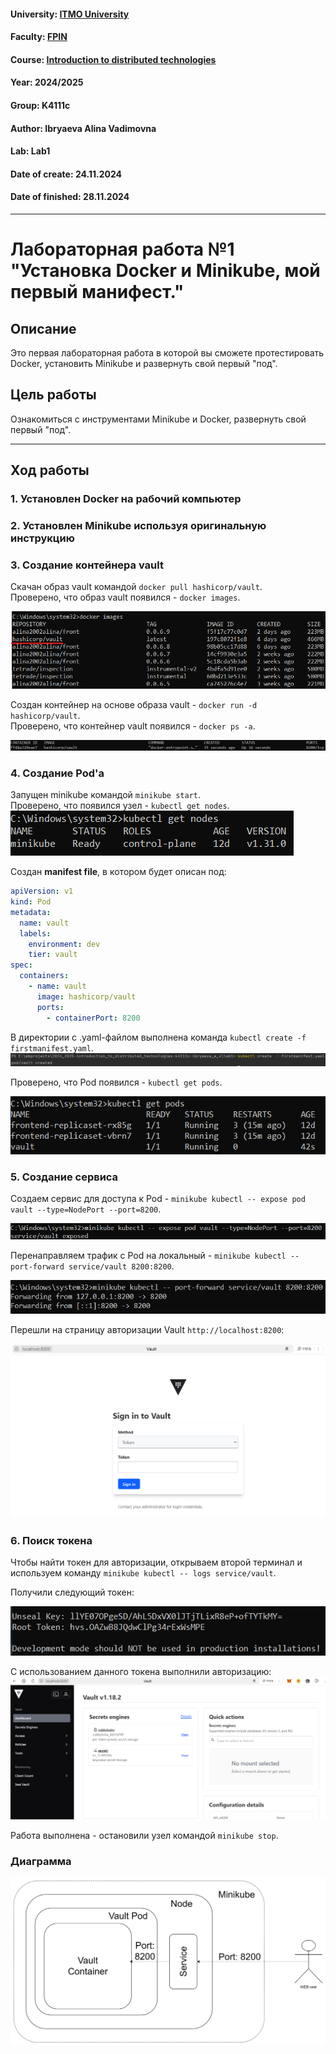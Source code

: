 #### University: [ITMO University](https://itmo.ru/ru/)
#### Faculty: [FPIN](https://fict.itmo.ru)
#### Course: [Introduction to distributed technologies](https://github.com/itmo-ict-faculty/introduction-to-distributed-technologies)
#### Year: 2024/2025
#### Group: K4111c
#### Author: Ibryaeva Alina Vadimovna
#### Lab: Lab1
#### Date of create: 24.11.2024
#### Date of finished: 28.11.2024

---

# Лабораторная работа №1 "Установка Docker и Minikube, мой первый манифест."

## Описание
Это первая лабораторная работа в которой вы сможете протестировать Docker, установить Minikube и развернуть свой первый "под".

## Цель работы
Ознакомиться с инструментами Minikube и Docker, развернуть свой первый "под".

---

## Ход работы

### 1. Установлен Docker на рабочий компьютер

### 2. Установлен Minikube используя оригинальную инструкцию

### 3. Создание контейнера vault
Скачан образ vault командой `docker pull hashicorp/vault`.  
Проверено, что образ vault появился - `docker images`.

![Образ vault](https://github.com/ghhbdtn/2024_2025-introduction_to_distributed_technologies-k4111c-ibryaeva_a_v/blob/master/lab1/images/vault_image.png 'Образ vault')

Создан контейнер на основе образа vault - `docker run -d hashicorp/vault`.  
Проверено, что контейнер vault появился - `docker ps -a`.

![Контейнер vault](https://github.com/ghhbdtn/2024_2025-introduction_to_distributed_technologies-k4111c-ibryaeva_a_v/blob/master/lab1/images/vault_container.png 'Контейнер vault')

### 4. Создание Pod'a
Запущен minikube командой `minikube start`.  
Проверено, что появился узел - `kubectl get nodes`.
!['Nodes'](https://github.com/ghhbdtn/2024_2025-introduction_to_distributed_technologies-k4111c-ibryaeva_a_v/blob/master/lab1/images/kubectl_nodes.png 'Nodes')

Создан **manifest file**, в котором будет описан под:

```yaml
apiVersion: v1
kind: Pod
metadata:
  name: vault
  labels:
    environment: dev
    tier: vault
spec:
  containers:
    - name: vault
      image: hashicorp/vault
      ports:
        - containerPort: 8200
```
В директории с .yaml-файлом выполнена команда `kubectl create -f firstmanifest.yaml`.
![Pod create](https://github.com/ghhbdtn/2024_2025-introduction_to_distributed_technologies-k4111c-ibryaeva_a_v/blob/master/lab1/images/vault_pod.png 'Create pod')

Проверено, что Pod появился - `kubectl get pods`.

![Pod vault](https://github.com/ghhbdtn/2024_2025-introduction_to_distributed_technologies-k4111c-ibryaeva_a_v/blob/master/lab1/images/all_pods.png 'Pod vault')

### 5. Создание сервиса
Создаем сервис для доступа к Pod - `minikube kubectl -- expose pod vault --type=NodePort --port=8200`.

![Service vault](https://github.com/ghhbdtn/2024_2025-introduction_to_distributed_technologies-k4111c-ibryaeva_a_v/blob/master/lab1/images/service_vault.png 'Service vault')

Перенаправляем трафик с Pod на локальный - `minikube kubectl -- port-forward service/vault 8200:8200`.

![Port-forward](https://github.com/ghhbdtn/2024_2025-introduction_to_distributed_technologies-k4111c-ibryaeva_a_v/blob/master/lab1/images/forward_port.png 'Port-forward')

Перешли на страницу авторизации Vault `http://localhost:8200`:

![Vault page](https://github.com/ghhbdtn/2024_2025-introduction_to_distributed_technologies-k4111c-ibryaeva_a_v/blob/master/lab1/images/vault_web.png 'Vault page')

### 6. Поиск токена
Чтобы найти токен для авторизации, открываем второй терминал и используем команду `minikube kubectl -- logs service/vault`.

Получили следующий токен:

![Token](https://github.com/ghhbdtn/2024_2025-introduction_to_distributed_technologies-k4111c-ibryaeva_a_v/blob/master/lab1/images/token.png 'Token')

С использованием данного токена выполнили авторизацию:
![Successful authorization](https://github.com/ghhbdtn/2024_2025-introduction_to_distributed_technologies-k4111c-ibryaeva_a_v/blob/master/lab1/images/success_auth.png 'Successful authorization')

Работа выполнена - остановили узел командой `minikube stop`.

### Диаграмма
![Diagram](https://github.com/ghhbdtn/2024_2025-introduction_to_distributed_technologies-k4111c-ibryaeva_a_v/blob/master/lab1/images/diagram.png 'Diagram')
